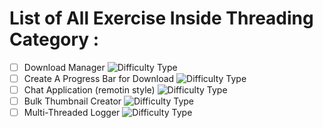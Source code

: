# List of All Exercise Inside Threading Category :
- [ ] Download Manager ![Difficulty Type](https://img.shields.io/badge/Difficulty-expert-red.svg)
- [ ] Create A Progress Bar for Download ![Difficulty Type](https://img.shields.io/badge/Difficulty-Intermediate-orange.svg)
- [ ] Chat Application (remotin style) ![Difficulty Type](https://img.shields.io/badge/Difficulty-Intermediate-orange.svg)
- [ ] Bulk Thumbnail Creator ![Difficulty Type](https://img.shields.io/badge/Difficulty-Intermediate-orange.svg)
- [ ] Multi-Threaded Logger ![Difficulty Type](https://img.shields.io/badge/Difficulty-Beginner-green.svg)